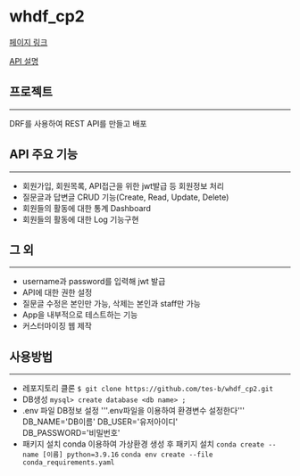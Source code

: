 # whdf_cp2

[페이지 링크](http://3.38.47.74/)

[API 설명](http://3.38.47.74/swagger/)

## 프로젝트 
-------------
DRF를 사용하여 REST API를 만들고 배포

## API 주요 기능
-------------
* 회원가입, 회원목록, API접근을 위한 jwt발급 등 회원정보 처리
* 질문글과 답변글 CRUD 기능(Create, Read, Update, Delete)
* 회원들의 활동에 대한 통계 Dashboard
* 회원들의 활동에 대한 Log 기능구현

## 그 외
-------------
* username과 password를 입력해 jwt 발급
* API에 대한 권한 설정
* 질문글 수정은 본인만 가능, 삭제는 본인과 staff만 가능
* App을 내부적으로 테스트하는 기능
* 커스터마이징 웹 제작

## 사용방법
-------------
* 레포지토리 클론
  ```$ git clone https://github.com/tes-b/whdf_cp2.git```
* DB생성
  ```mysql> create database <db name> ;```
* .env 파일 DB정보 설정
  '''.env파일을 이용하여 환경변수 설정한다'''
  DB_NAME='DB이름'
  DB_USER='유저아이디'        
  DB_PASSWORD='비밀번호'
* 패키지 설치
  conda 이용하여 가상환경 생성 후 패키지 설치
  ```conda create --name [이름] python=3.9.16```
  ```conda env create --file conda_requirements.yaml```
